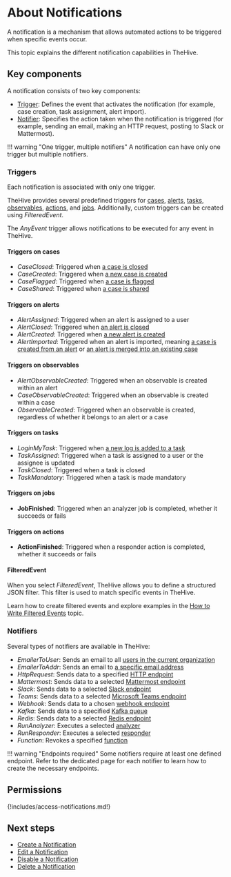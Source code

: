 # About Notifications

A notification is a mechanism that allows automated actions to be triggered when specific events occur.

This topic explains the different notification capabilities in TheHive.

## Key components

A notification consists of two key components:

* [Trigger](#triggers): Defines the event that activates the notification (for example, case creation, task assignment, alert import).
* [Notifier](#notifiers): Specifies the action taken when the notification is triggered (for example, sending an email, making an HTTP request, posting to Slack or Mattermost).

!!! warning "One trigger, multiple notifiers"
    A notification can have only one trigger but multiple notifiers.

### Triggers

Each notification is associated with only one trigger.

TheHive provides several predefined triggers for [cases](../../../analyst-corner/cases/about-cases.md), [alerts](../../../analyst-corner/alerts/about-alerts.md), [tasks](../../../analyst-corner/tasks/about-tasks.md), [observables](../../../analyst-corner/alerts/alerts-description/view-observables.md), [actions](../../../analyst-corner/cases/cases-description/run-responders.md), and [jobs](../../../analyst-corner/cases/cases-description/run-analyzers.md). Additionally, custom triggers can be created using *FilteredEvent*.

The *AnyEvent* trigger allows notifications to be executed for any event in TheHive.

#### Triggers on cases

* *CaseClosed*: Triggered when [a case is closed](../../../analyst-corner/cases/cases-description/actions.md#close)
* *CaseCreated*: Triggered when [a new case is created](../../../analyst-corner/cases/create-a-new-case.md)
* *CaseFlagged*: Triggered when [a case is flagged](../../../analyst-corner/cases/cases-description/actions.md#flagunflag)
* *CaseShared*: Triggered when [a case is shared](../../../analyst-corner/cases/share-a-case.md)

#### Triggers on alerts

* *AlertAssigned*: Triggered when an alert is assigned to a user
* *AlertClosed*: Triggered when [an alert is closed](../../../analyst-corner/alerts/alerts-description/actions.md#close)
* *AlertCreated*: Triggered when [a new alert is created](../../../analyst-corner/alerts/about-alerts.md#sources)
* *AlertImported*: Triggered when an alert is imported, meaning [a case is created from an alert](../../../analyst-corner/cases/create-a-new-case.md#create-a-case-from-an-alert) or [an alert is merged into an existing case](../../../analyst-corner/alerts/alerts-description/merge-alerts.md)

#### Triggers on observables

* *AlertObservableCreated*: Triggered when an observable is created within an alert
* *CaseObservableCreated*: Triggered when an observable is created within a case
* *ObservableCreated*: Triggered when an observable is created, regardless of whether it belongs to an alert or a case

#### Triggers on tasks

* *LoginMyTask*: Triggered when [a new log is added to a task](../../../analyst-corner/tasks/preview-task-details/create-a-task-log.md)
* *TaskAssigned*: Triggered when a task is assigned to a user or the assignee is updated
* *TaskClosed*: Triggered when a task is closed
* *TaskMandatory*: Triggered when a task is made mandatory

#### Triggers on jobs

* **JobFinished**: Triggered when an analyzer job is completed, whether it succeeds or fails

#### Triggers on actions

* **ActionFinished**: Triggered when a responder action is completed, whether it succeeds or fails

#### FilteredEvent

When you select *FilteredEvent*, TheHive allows you to define a structured JSON filter. This filter is used to match specific events in TheHive.

Learn how to create filtered events and explore examples in the [How to Write Filtered Events](./filteredevents.md) topic.

### Notifiers

Several types of notifiers are available in TheHive:

* *EmailerToUser*: Sends an email to all [users in the current organization](./email-to-users.md)
* *EmailerToAddr*: Sends an email to [a specific email address](./email-to-addr.md)
* *HttpRequest*: Sends data to a specified [HTTP endpoint](./http-request.md)
* *Mattermost*: Sends data to a selected [Mattermost endpoint](./mattermost.md)
* *Slack*: Sends data to a selected [Slack endpoint](./slack.md)
* *Teams*: Sends data to a selected [Microsoft Teams endpoint](./teams.md)
* *Webhook*: Sends data to a chosen [webhook endpoint](./webhook.md)
* *Kafka*: Sends data to a specified [Kafka queue](./kafka.md)
* *Redis*: Sends data to a selected [Redis endpoint](./redis.md)
* *RunAnalyzer*: Executes a selected [analyzer](./analyzers.md)
* *RunResponder*: Executes a selected [responder](./responders.md)
* *Function*: Revokes a specified [function](../manage-functions/about-functions.md)

!!! warning "Endpoints required"
    Some notifiers require at least one defined endpoint. Refer to the dedicated page for each notifier to learn how to create the necessary endpoints.

## Permissions

{!includes/access-notifications.md!}

## Next steps

* [Create a Notification](create-a-notification.md)
* [Edit a Notification](edit-a-notification.md)
* [Disable a Notification](disable-a-notification.md)
* [Delete a Notification](delete-a-notification.md)
